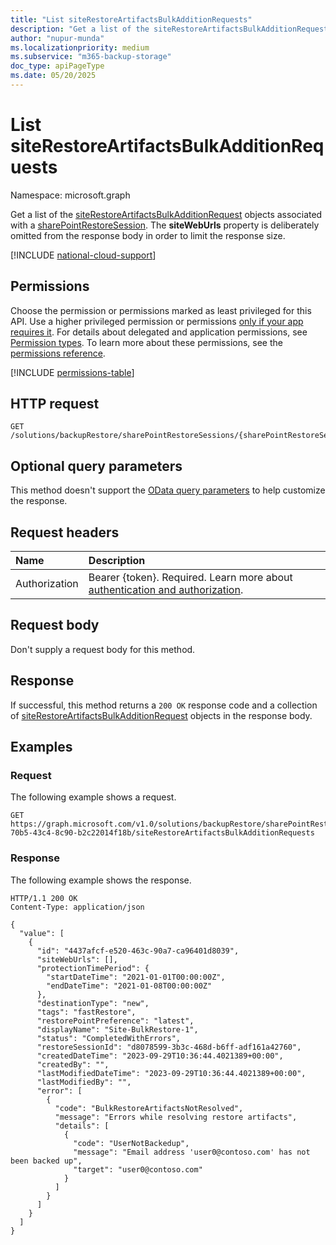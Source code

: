```yaml
---
title: "List siteRestoreArtifactsBulkAdditionRequests"
description: "Get a list of the siteRestoreArtifactsBulkAdditionRequest objects associated with a sharePointRestoreSession."
author: "nupur-munda"
ms.localizationpriority: medium
ms.subservice: "m365-backup-storage"
doc_type: apiPageType
ms.date: 05/20/2025
---
```


# List siteRestoreArtifactsBulkAdditionRequests

Namespace: microsoft.graph

Get a list of the [siteRestoreArtifactsBulkAdditionRequest](../resources/siterestoreartifactsbulkadditionrequest.md) objects associated with a [sharePointRestoreSession](../resources/sharepointrestoresession.md). The **siteWebUrls** property is deliberately omitted from the response body in order to limit the response size.

[!INCLUDE [national-cloud-support](../../includes/global-only.md)]

## Permissions

Choose the permission or permissions marked as least privileged for this API. Use a higher privileged permission or permissions [only if your app requires it](/graph/permissions-overview#best-practices-for-using-microsoft-graph-permissions). For details about delegated and application permissions, see [Permission types](/graph/permissions-overview#permission-types). To learn more about these permissions, see the [permissions reference](/graph/permissions-reference).

<!-- {
  "blockType": "permissions",
  "name": "sharepointrestoresession-list-siterestoreartifactsbulkadditionrequests-permissions"
}
-->
[!INCLUDE [permissions-table](../includes/permissions/sharepointrestoresession-list-siterestoreartifactsbulkadditionrequests-permissions.md)]

## HTTP request

<!-- {
  "blockType": "ignored"
}
-->
``` http
GET /solutions/backupRestore/sharePointRestoreSessions/{sharePointRestoreSessionId}/siteRestoreArtifactsBulkAdditionRequests
```

## Optional query parameters

This method doesn't support the [OData query parameters](/graph/query-parameters) to help customize the response.

## Request headers

|Name|Description|
|:---|:---|
|Authorization|Bearer {token}. Required. Learn more about [authentication and authorization](/graph/auth/auth-concepts).|

## Request body

Don't supply a request body for this method.

## Response

If successful, this method returns a `200 OK` response code and a collection of [siteRestoreArtifactsBulkAdditionRequest](../resources/siterestoreartifactsbulkadditionrequest.md) objects in the response body.

## Examples

### Request

The following example shows a request.

<!-- {
  "blockType": "request",
  "name": "list_siterestoreartifactsbulkadditionrequest"
}
-->
``` http
GET https://graph.microsoft.com/v1.0/solutions/backupRestore/sharePointRestoreSessions/959ba739-70b5-43c4-8c90-b2c22014f18b/siteRestoreArtifactsBulkAdditionRequests
```

### Response

The following example shows the response.
<!-- {
  "blockType": "response",
  "truncated": true,
  "@odata.type": "Collection(microsoft.graph.siteRestoreArtifactsBulkAdditionRequest)"
}
-->
``` http
HTTP/1.1 200 OK
Content-Type: application/json

{
  "value": [
    {
      "id": "4437afcf-e520-463c-90a7-ca96401d8039",
      "siteWebUrls": [],
      "protectionTimePeriod": {
        "startDateTime": "2021-01-01T00:00:00Z",
        "endDateTime": "2021-01-08T00:00:00Z"
      },
      "destinationType": "new",
      "tags": "fastRestore",
      "restorePointPreference": "latest",
      "displayName": "Site-BulkRestore-1",
      "status": "CompletedWithErrors",
      "restoreSessionId": "d8078599-3b3c-468d-b6ff-adf161a42760",
      "createdDateTime": "2023-09-29T10:36:44.4021389+00:00",
      "createdBy": "",
      "lastModifiedDateTime": "2023-09-29T10:36:44.4021389+00:00",
      "lastModifiedBy": "",
      "error": [
        {
          "code": "BulkRestoreArtifactsNotResolved",
          "message": "Errors while resolving restore artifacts",
          "details": [
            {
              "code": "UserNotBackedup",
              "message": "Email address 'user0@contoso.com' has not been backed up",
              "target": "user0@contoso.com"
            }
          ]
        }
      ]
    }
  ]
}
```
